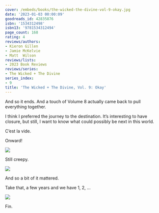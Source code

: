 ```yaml
---
cover: /embeds/books/the-wicked-the-divine-vol-9-okay.jpg
date: '2023-01-03 00:00:09'
goodreads_id: 42835876
isbn: '1534312498'
isbn13: '9781534312494'
page_count: 168
rating: 4
reviews/authors:
- Kieron Gillen
- Jamie McKelvie
- Matt  Wilson
reviews/lists:
- 2023 Book Reviews
reviews/series:
- The Wicked + The Divine
series_index:
- 9
title: 'The Wicked + The Divine, Vol. 9: Okay'
---
```

And so it ends. And a touch of Volume 8 actually came back to pull everything together. 

I think I preferred the journey to the destination. It’s interesting to have closure, but still, I want to know what could possibly be next in this world. 

C’est la vide. 

Onward!

<!--more-->

![](/embeds/books/attachments/wicked-divine-9-05c5fe.png)

Still creepy. 

![](/embeds/books/attachments/wicked-divine-9-7370df.png)

And so a bit of it mattered. 

Take that, a few years and we have 1, 2, …

![](/embeds/books/attachments/wicked-divine-9-71f89b.png)

Fin. 
